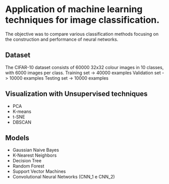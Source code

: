 # Application of machine learning techniques for image classification.
The objective was to compare various classification methods focusing on the construction and performance of neural networks. 

## Dataset
The CIFAR-10 dataset consists of 60000 32x32 colour images in 10 classes, with 6000 images per class. 
Training set -> 40000 examples
Validation set -> 10000 examples 
Testing set -> 10000 examples

## Visualization with Unsupervised techniques

* PCA
* K-means
* t-SNE
* DBSCAN

## Models

* Gaussian Naive Bayes
* K-Nearest Neighbors
* Decision Tree
* Random Forest
* Support Vector Machines
* Convolutional Neural Networks (CNN_1 e CNN_2)
